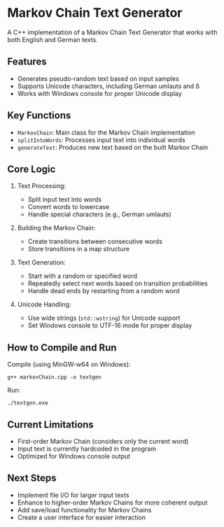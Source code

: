 # Markov Chain Text Generator

A C++ implementation of a Markov Chain Text Generator that works with both English and German texts.

## Features

- Generates pseudo-random text based on input samples
- Supports Unicode characters, including German umlauts and ß
- Works with Windows console for proper Unicode display

## Key Functions

- `MarkovChain`: Main class for the Markov Chain implementation
- `splitIntoWords`: Processes input text into individual words
- `generateText`: Produces new text based on the built Markov Chain

## Core Logic

1. Text Processing:
   - Split input text into words
   - Convert words to lowercase
   - Handle special characters (e.g., German umlauts)

2. Building the Markov Chain:
   - Create transitions between consecutive words
   - Store transitions in a map structure

3. Text Generation:
   - Start with a random or specified word
   - Repeatedly select next words based on transition probabilities
   - Handle dead ends by restarting from a random word

4. Unicode Handling:
   - Use wide strings (`std::wstring`) for Unicode support
   - Set Windows console to UTF-16 mode for proper display

## How to Compile and Run

Compile (using MinGW-w64 on Windows):
```
g++ markovChain.cpp -o textgen
```

Run:
```
./textgen.exe
```

## Current Limitations

- First-order Markov Chain (considers only the current word)
- Input text is currently hardcoded in the program
- Optimized for Windows console output

## Next Steps

- Implement file I/O for larger input texts
- Enhance to higher-order Markov Chains for more coherent output
- Add save/load functionality for Markov Chains
- Create a user interface for easier interaction
